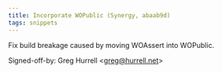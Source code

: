 ```yaml
---
title: Incorporate WOPublic (Synergy, abaab9d)
tags: snippets
---
```


Fix build breakage caused by moving WOAssert into WOPublic.

Signed-off-by: Greg Hurrell &lt;greg@hurrell.net&gt;
